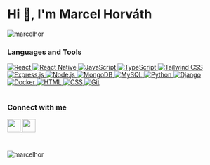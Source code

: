 <h1>Hi <span class="wave-hand">👋</span>, I'm Marcel Horváth</h1>
<p align="left"> <img src="https://komarev.com/ghpvc/?username=marcelhor&label=Profile%20views&color=3178C6&style=flat" alt="marcelhor" /> </p>


<h3>Languages and Tools</h3>
<div>
  <a href="https://reactjs.org/" target="_blank">
    <img src="https://img.shields.io/badge/-React-61DAFB?style=flat&logo=react&logoColor=white" alt="React">
  </a>
  <a href="https://reactnative.dev/" target="_blank">
    <img src="https://img.shields.io/badge/-React%20Native-61DAFB?style=flat&logo=react&logoColor=white" alt="React Native">
  </a>
  <a href="https://developer.mozilla.org/cs/docs/Web/JavaScript" target="_blank">
    <img src="https://img.shields.io/badge/-JavaScript-F7DF1E?style=flat&logo=javascript&logoColor=black" alt="JavaScript">
  </a>
  <a href="https://www.typescriptlang.org/" target="_blank">
    <img src="https://img.shields.io/badge/-TypeScript-3178C6?style=flat&logo=typescript&logoColor=white" alt="TypeScript">
  </a>
  <a href="https://tailwindcss.com/" target="_blank">
    <img src="https://img.shields.io/badge/-Tailwind%20CSS-38B2AC?style=flat&logo=tailwind-css&logoColor=white" alt="Tailwind CSS">
  </a>
  <a href="https://expressjs.com/" target="_blank">
    <img src="https://img.shields.io/badge/-Express.js-000000?style=flat&logo=express&logoColor=white" alt="Express.js">
  </a>
  <a href="https://nodejs.org/" target="_blank">
    <img src="https://img.shields.io/badge/-Node.js-339933?style=flat&logo=node.js&logoColor=white" alt="Node.js">
  </a>
  <a href="https://www.mongodb.com/" target="_blank">
    <img src="https://img.shields.io/badge/-MongoDB-47A248?style=flat&logo=mongodb&logoColor=white" alt="MongoDB">
  </a>
  <a href="https://www.mysql.com/" target="_blank">
    <img src="https://img.shields.io/badge/-MySQL-4479A1?style=flat&logo=mysql&logoColor=white" alt="MySQL">
  </a>
  <a href="https://www.python.org/" target="_blank">
    <img src="https://img.shields.io/badge/-Python-3776AB?style=flat&logo=python&logoColor=white" alt="Python">
  </a>
  <a href="https://www.djangoproject.com/" target="_blank">
    <img src="https://img.shields.io/badge/-Django-092E20?style=flat&logo=django&logoColor=white" alt="Django">
  </a>
  <a href="https://www.docker.com/" target="_blank">
    <img src="https://img.shields.io/badge/-Docker-2496ED?style=flat&logo=docker&logoColor=white" alt="Docker">
  </a>
  <a href="https://www.w3.org/html/" target="_blank">
    <img src="https://img.shields.io/badge/-HTML-E34F26?style=flat&logo=html5&logoColor=white" alt="HTML">
  </a>
  <a href="https://www.w3.org/Style/CSS/Overview.en.html" target="_blank">
    <img src="https://img.shields.io/badge/-CSS-1572B6?style=flat&logo=css3&logoColor=white" alt="CSS">
  </a>
  <a href="https://git-scm.com/" target="_blank">
    <img src="https://img.shields.io/badge/-Git-F05032?style=flat&logo=git&logoColor=white" alt="Git">
  </a>
</div>

#

<h3 align="left">Connect with me</h3>
<p align="left">
<a href="https://www.linkedin.com/in/marcel-hor/" target="blank"><img height=30 src="https://cdn.jsdelivr.net/gh/devicons/devicon/icons/linkedin/linkedin-original.svg" />
  </a>
  <a href="https://www.instagram.com/marcelus_h/" target="blank"><img height=30 src="https://cdn.myshoptet.com/usr/www.dobrycider.cz/user/documents/upload/instagram-icon.png" />
  </a>
</p>

#

<p><img align="center" src="https://github-readme-streak-stats.herokuapp.com/?user=marcelhor&" alt="marcelhor" /></p>
